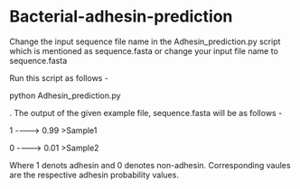 # Bacterial-adhesin-prediction

Change the input sequence file name in the Adhesin_prediction.py script which is mentioned as sequence.fasta or change your input file name to sequence.fasta

Run this script as follows -

python Adhesin_prediction.py

.
The output of the given example file, sequence.fasta will be as follows -

1 ----> 0.99 >Sample1

0 ----> 0.01 >Sample2

Where 1 denots adhesin and 0 denotes non-adhesin. Corresponding vaules are the respective adhesin probability values.
